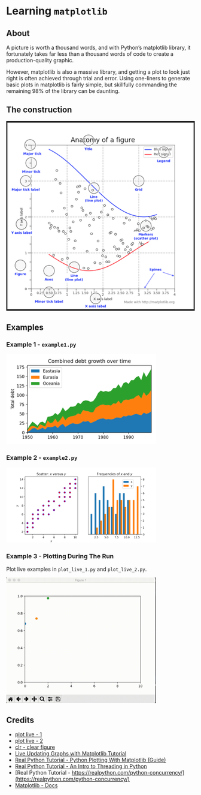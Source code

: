 # Learning `matplotlib`

## About

A picture is worth a thousand words, and with Python’s matplotlib library,
it fortunately takes far less than a thousand words of code to create a production-quality graphic.

However, matplotlib is also a massive library,
and getting a plot to look just right is often achieved through trial and error.
Using one-liners to generate basic plots in matplotlib is fairly simple,
but skillfully commanding the remaining 98% of the library can be daunting.

## The construction

![](static/plot_objects.png)

## Examples

### Example 1 - `example1.py`

<!-- ![](static/e1.png) -->
<img src="static/e1.png" alt="drawing" width="400"/>

### Example 2 - `example2.py`

<!-- ![](static/e2.png) -->
<img src="static/e2.png" alt="drawing" width="400"/>

### Example 3 - Plotting During The Run

Plot live examples in `plot_live_1.py` and `plot_live_2.py`.

<!-- ![](static/e3.gif) -->
<img src="static/e3.gif" alt="drawing" width="400"/>

## Credits

- [plot live - 1](https://stackoverflow.com/questions/28269157/plotting-in-a-non-blocking-way-with-matplotlib)
- [plot live - 2](https://stackoverflow.com/questions/11874767/how-do-i-plot-in-real-time-in-a-while-loop-using-matplotlib)
- [clr - clear figure](https://stackoverflow.com/questions/8213522/when-to-use-cla-clf-or-close-for-clearing-a-plot-in-matplotlib)
- [Live Updating Graphs with Matplotlib Tutorial](https://pythonprogramming.net/python-matplotlib-live-updating-graphs/)
- [Real Python Tutorial - Python Plotting With Matplotlib (Guide)](https://realpython.com/python-matplotlib-guide/)
- [Real Python Tutorial - An Intro to Threading in Python](https://realpython.com/intro-to-python-threading/#using-a-threadpoolexecutor)
- [Real Python Tutorial - https://realpython.com/python-concurrency/](https://realpython.com/python-concurrency/)
- [Matplotlib - Docs](https://matplotlib.org/2.0.2/examples/showcase/anatomy.html)















